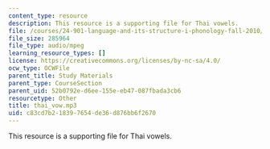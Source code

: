 ```yaml
---
content_type: resource
description: This resource is a supporting file for Thai vowels.
file: /courses/24-901-language-and-its-structure-i-phonology-fall-2010/c83cd7b218397654de36d876bb6f2670_thai_vow.mp3
file_size: 285964
file_type: audio/mpeg
learning_resource_types: []
license: https://creativecommons.org/licenses/by-nc-sa/4.0/
ocw_type: OCWFile
parent_title: Study Materials
parent_type: CourseSection
parent_uid: 52b0792e-d6ee-155e-eb47-087fbada3cb6
resourcetype: Other
title: thai_vow.mp3
uid: c83cd7b2-1839-7654-de36-d876bb6f2670
---
```

This resource is a supporting file for Thai vowels.